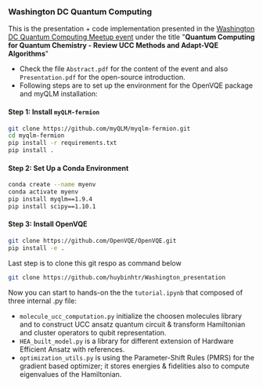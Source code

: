 ### Washington DC Quantum Computing
This is the presentation + code implementation presented in the [Washington DC Quantum Computing Meetup event](https://www.linkedin.com/events/quantumcomputingforquantumchemi7256029632620019712/comments/) under the title "**Quantum Computing for Quantum Chemistry - Review UCC Methods and Adapt-VQE Algorithms**"

- Check the file `Abstract.pdf` for the content of the event and also `Presentation.pdf` for the open-source introduction.
- Following steps are to set up the environment for the OpenVQE package and myQLM installation:

#### Step 1: Install `myQLM-fermion`
```bash
git clone https://github.com/myQLM/myqlm-fermion.git
cd myqlm-fermion
pip install -r requirements.txt
pip install .
```
#### Step 2: Set Up a Conda Environment
```bash
conda create --name myenv
conda activate myenv
pip install myqlm==1.9.4
pip install scipy==1.10.1
```

#### Step 3: Install OpenVQE

```bash
git clone https://github.com/OpenVQE/OpenVQE.git
pip install -e .
```
Last step is to clone this git respo as command below 
```bash
git clone https://github.com/huybinhtr/Washington_presentation
```


Now you can start to hands-on the the `tutorial.ipynb` that composed of three internal .py file:
- `molecule_ucc_computation.py` initialize the choosen molecules library and to construct UCC ansatz quantum circuit & transform Hamiltonian and cluster operators to qubit representation.
- `HEA_built_model.py` is a library for different extension of Hardware Efficient Ansatz with references.
- `optimization_utils.py` is using the Parameter-Shift Rules (PMRS) for the gradient based optimizer; it stores energies & fidelities also to compute eigenvalues of the Hamiltonian.
